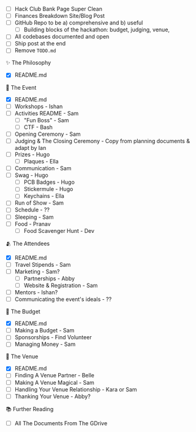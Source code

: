 - [ ] Hack Club Bank Page Super Clean
- [ ] Finances Breakdown Site/Blog Post
- [ ] GitHub Repo to be a) comprehensive and b) useful
  - [ ] Building blocks of the hackathon: budget, judging, venue, 
- [ ] All codebases documented and open
- [ ] Ship post at the end
- [ ] Remove `TODO.md`

✨ The Philosophy 

- [x] README.md

📆 The Event 

- [x] README.md
- [ ] Workshops - Ishan
- [ ] Activities README - Sam
  - [ ] "Fun Boss" - Sam
  - [ ] CTF - Bash
- [ ] Opening Ceremony - Sam
- [ ] Judging & The Closing Ceremony - Copy from planning documents & adapt by Ian
- [ ] Prizes - Hugo
  - [ ] Plaques - Ella
- [ ] Communication - Sam
- [ ] Swag - Hugo
  - [ ] PCB Badges - Hugo
  - [ ] Stickermule - Hugo
  - [ ] Keychains - Ella
- [ ] Run of Show - Sam
- [ ] Schedule - ??
- [ ] Sleeping - Sam
- [ ] Food - Pranav
  - [ ] Food Scavenger Hunt - Dev

🫂 The Attendees 

- [x] README.md
- [ ] Travel Stipends - Sam
- [ ] Marketing - Sam?
  - [ ] Partnerships - Abby
  - [ ] Website & Registration - Sam
- [ ] Mentors - Ishan?
- [ ] Communicating the event's ideals - ??

💸 The Budget 

- [x] README.md
- [ ] Making a Budget - Sam
- [ ] Sponsorships - Find Volunteer
- [ ] Managing Money - Sam

📌 The Venue 

- [x] README.md
- [ ] Finding A Venue Partner - Belle
- [ ] Making A Venue Magical - Sam
- [ ] Handling Your Venue Relationship - Kara or Sam
- [ ] Thanking Your Venue - Abby?

📚 Further Reading

- [ ] All The Documents From The GDrive
